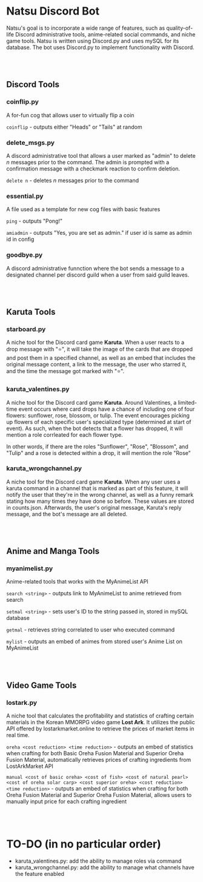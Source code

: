 # Natsu Discord Bot

Natsu's goal is to incorporate a wide range of features, such as quality-of-life Discord administrative tools, anime-related social commands, and niche game tools. Natsu is written using Discord.py and uses mySQL for its database. The bot uses Discord.py to implement functionality with Discord.


<br/><br/>

## Discord Tools

### coinflip.py

A for-fun cog that allows user to virtually flip a coin

`coinflip` - outputs either "Heads" or "Tails" at random

### delete_msgs.py

A discord administrative tool that allows a user marked as "admin" to delete _n_ messages prior to the command. The admin is prompted with a confirmation message with a checkmark reaction to confirm deletion.

`delete n` - deletes _n_ messages prior to the command

### essential.py

A file used as a template for new cog files with basic features

`ping` - outputs "Pong!"

`amiadmin` - outputs "Yes, you are set as admin." if user id is same as admin id in config

### goodbye.py

A discord administrative funnction where the bot sends a message to a designated channel per discord guild when a user from said guild leaves.

<br></br>

## Karuta Tools

### starboard.py

A niche tool for the Discord card game __Karuta__. When a user reacts to a drop message with "⭐", it will take the image of the cards that are dropped and post them in a specified channel, as well as an embed that includes the original message content, a link to the message, the user who starred it, and the time the message got marked with "⭐". 

### karuta_valentines.py

A niche tool for the Discord card game __Karuta__. Around Valentines, a limited-time event occurs where card drops have a chance of including one of four flowers: sunflower, rose, blossom, or tulip. The event encourages picking up flowers of each specific user's specialized type (determined at start of event). As such, when the bot detects that a flower has dropped, it will mention a role corrleated for each flower type.

In other words, if there are the roles "Sunflower", "Rose", "Blossom", and "Tulip" and a rose is detected within a drop, it will mention the role "Rose"

### karuta_wrongchannel.py

A niche tool for the Discord card game __Karuta__. When any user uses a karuta command in a channel that is marked as part of this feature, it will notify the user that they're in the wrong channel, as well as a funny remark stating how many times they have done so before. These values are stored in counts.json. Afterwards, the user's original message, Karuta's reply message, and the bot's message are all deleted. 

<br></br>

## Anime and Manga Tools

### myanimelist.py

Anime-related tools that works with the MyAnimeList API

`search <string>` - outputs link to MyAnimeList to anime retrieved from search

`setmal <string>` - sets user's ID to the string passed in, stored in mySQL database

`getmal` - retrieves string correlated to user who executed command

`mylist` - outputs an embed of animes from stored user's Anime List on MyAnimeList

<br></br>

## Video Game Tools

### lostark.py

A niche tool that calculates the profitability and statistics of crafting certain materials in the Korean MMORPG video game __Lost Ark__. It utilizes the public API offered by lostarkmarket.online to retrieve the prices of market items in real time. 

`oreha <cost reduction> <time reduction>` - outputs an embed of statistics when crafting for both Basic Oreha Fusion Material and Superior Oreha Fusion Material, automatically retrieves prices of crafting ingredients from LostArkMarket API

`manual <cost of basic oreha> <cost of fish> <cost of natural pearl> <cost of oreha solar carp> <cost superior oreha> <cost reduction> <time reduction>` - outputs an embed of statistics when crafting for both Oreha Fusion Material and Superior Oreha Fusion Material, allows users to manually input price for each crafting ingredient

<br/><br/>

# TO-DO (in no particular order)

- karuta_valentines.py: add the ability to manage roles via command
- karuta_wrongchannel.py: add the ability to manage what channels have the feature enabled